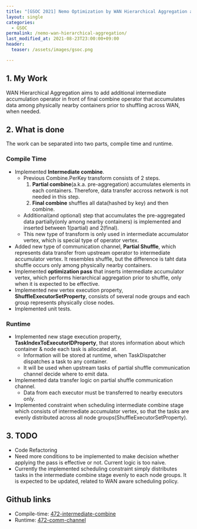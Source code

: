 ```yaml
---
title: "[GSOC 2021] Nemo Optimization by WAN Hierarchical Aggregation and Fidelity Control"
layout: single
categories:
  - GSOC
permalink: /nemo-wan-hierarchical-aggregation/
last_modified_at: 2021-08-23T23:00:00+09:00
header:
  teaser: /assets/images/gsoc.png

---
```


## 1. My Work
WAN Hierarchical Aggregation aims to add additional intermediate accumulation operator in front of final combine operator that accumulates data among physically nearby containers prior to shuffling across WAN, when needed.

## 2. What is done
The work can be separated into two parts, compile time and runtime.

### Compile Time
* Implemented **Intermediate combine**.
  * Previous Combine.PerKey transform consists of 2 steps.
    1. **Partial combine**(a.k.a. pre-aggregation) accumulates elements in each containers. Therefore, data transfer accross network is not needed in this step.
    2. **Final combine** shuffles all data(hashed by key) and then combine.
  * Additional(and optional) step that accumulates the pre-aggregated data partially(only among nearby containers) is implemented and inserted between 1(partial) and 2(final).
  * This new type of transform is only used in intermediate accumulator vertex, which is special type of operator vertex.
* Added new type of communication channel, **Partial Shuffle**, which represents data transfer from upstream operator to intermediate accumulator vertex. It resembles shuffle, but the difference is taht data shuffle occurs only among physically nearby containers.
* Implemented **optimization pass** that inserts intermediate accumulator vertex, which performs hierarchical aggregation prior to shuffle, only when it is expected to be effective.
* Implemented new vertex execution property, **ShuffleExecutorSetProperty**, consists of several node groups and each group represents physically close nodes.
* Implemented unit tests.

### Runtime
* Implemented new stage execution property, **TaskIndexToExecutorIDProperty**, that stores information about which container & node each task is allocated at.
  * Information will be stored at runtime, when TaskDispatcher dispatches a task to any container.
  * It will be used when upstream tasks of partial shuffle communication channel decide where to emit data.
* Implemented data transfer logic on partial shuffle communication channel.
  * Data from each executor must be transferred to nearby executors only.
* Implemented constraint when scheduling intermediate combine stage which consists of intermediate accumulator vertex, so that the tasks are evenly distributed across all node groups(ShuffleExecutorSetProperty).

## 3. TODO
* Code Refactoring
* Need more conditions to be implemented to make decision whether applying the pass is effective or not. Current logic is too naive.
* Currently the implemented scheduling constraint simply distributes tasks in the intermediate combine stage evenly to each node groups. It is expected to be updated, related to WAN aware scheduling policy.

## Github links
- Compile-time: [472-intermediate-combine](https://github.com/Kangji/incubator-nemo/commits/472-intermediate-combine?author=Kangji)
- Runtime: [472-comm-channel](https://github.com/Kangji/incubator-nemo/commits/472-comm-channel?author=Kangji)
